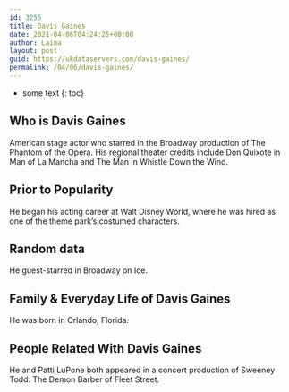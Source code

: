 ```yaml
---
id: 3255
title: Davis Gaines
date: 2021-04-06T04:24:25+00:00
author: Laima
layout: post
guid: https://ukdataservers.com/davis-gaines/
permalink: /04/06/davis-gaines/
---
```


* some text
{: toc}


## Who is Davis Gaines
                  
                  
                  
American stage actor who starred in the Broadway production of The Phantom of the Opera. His regional theater credits include Don Quixote in Man of La Mancha and The Man in Whistle Down the Wind.
                  
              
            
              
            
                
                
                
## Prior to Popularity
                  
                  
                  
He began his acting career at Walt Disney World, where he was hired as one of the theme park&#8217;s costumed characters.
                  
              
            
              
            
                
                
                
## Random data
                  
                  
                  
He guest-starred in Broadway on Ice.
                  
              
            
              
            
                
                
                
## Family & Everyday Life of Davis Gaines
                  
                  
                  
He was born in Orlando, Florida.
                  
              
            
              
            
                
                
                
## People Related With Davis Gaines
                  
                  
                  
He and Patti LuPone both appeared in a concert production of Sweeney Todd: The Demon Barber of Fleet Street.
                  
              
            
              
            
                
              
            
              
              
            
            
              
            
          
          
          